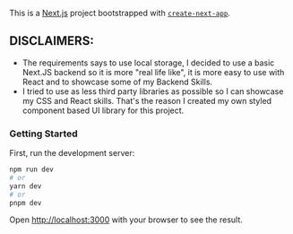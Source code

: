 This is a [Next.js](https://nextjs.org/) project bootstrapped with [`create-next-app`](https://github.com/vercel/next.js/tree/canary/packages/create-next-app).

## DISCLAIMERS:
- The requirements says to use local storage, I decided to use a basic Next.JS backend so it is more "real life like", it is more easy to use with React and to showcase some of my Backend Skills.
- I tried to use as less third party libraries as possible so I can showcase my CSS and React skills. That's the reason I created my own styled component based UI library for this project.

### Getting Started

First, run the development server:

```bash
npm run dev
# or
yarn dev
# or
pnpm dev
```

Open [http://localhost:3000](http://localhost:3000) with your browser to see the result.

